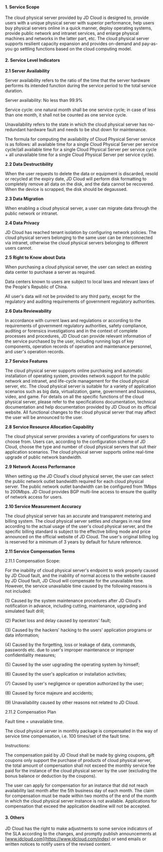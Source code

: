 #### **1. Service Scope**

The cloud physical server provided by JD Cloud is designed to, provide users with a unique physical server with superior performance, help users buy physical servers online in a quick manner, deploy operating systems, provide public network and intranet services, and enlarge physical machines and networks in the latter part, etc. The cloud physical server supports resilient capacity expansion and provides on-demand and pay-as-you go settling functions based on the cloud computing model.

#### **2. Service Level Indicators**

**2.1 Server Availability**

Server availability refers to the ratio of the time that the server hardware performs its intended function during the service period to the total service duration.

Server availability: No less than 99.9%

Service cycle: one natural month shall be one service cycle; in case of less than one month, it shall not be counted as one service cycle.

Unavailability refers to the state in which the cloud physical server has no-redundant hardware fault and needs to be shut down for maintenance.

The formula for computing the availability of Cloud Physical Server service is as follows: all available time for a single Cloud Physical Server per service cycle/(all available time for a single Cloud Physical Server per service cycle + all unavailable time for a single Cloud Physical Server per service cycle).


**2.2 Data Destructibility**

When the user requests to delete the data or equipment is discarded, resold or recycled at the expiry date, JD Cloud will perform disk formatting to completely remove all data on the disk, and the data cannot be recovered. When the device is scrapped, the disk should be degaussed.

**2.3 Data Migration**

When enabling a cloud physical server, a user can migrate data through the public network or intranet.

**2.4 Data Privacy**

JD Cloud has reached tenant isolation by configuring network policies. The cloud physical servers belonging to the same user can be interconnected via intranet, otherwise the cloud physical servers belonging to different users cannot.

**2.5 Right to Know about Data**

When purchasing a cloud physical server, the user can select an existing data center to purchase a server as required. 

Data centers known to users are subject to local laws and relevant laws of the People's Republic of China. 

All user's data will not be provided to any third party, except for the regulatory and auditing requirements of government regulatory authorities. 

**2.6 Data Reviewability**

In accordance with current laws and regulations or according to the requirements of government regulatory authorities, safety compliance, auditing or forensics investigations and in the context of complete processes and procedures, JD Cloud can provide relevant information of the service purchased by the user, including running logs of key components, operation records of operation and maintenance personnel, and user's operation records.

**2.7 Service Features**

The cloud physical server supports online purchasing and automatic installation of operating system, provides network support for the public network and intranet, and life-cycle management for the cloud physical server, etc. The cloud physical server is suitable for a variety of application scenarios such as big data, virtualization, game, government and business, video, and game. For details on all the specific functions of the cloud physical server, please refer to the specifications documentation, technical documentation and help documentation provided by JD Cloud on its official website. All functional changes to the cloud physical server that may affect the user will be announced to the user.

**2.8 Service Resource Allocation Capability**

The cloud physical server provides a variety of configurations for users to choose from. Users can, according to the configuration scheme of JD Cloud, choose the type and number of cloud physical servers that suit their application scenarios. The cloud physical server supports online real-time upgrade of public network bandwidth.

**2.9 Network Access Performance**

When setting up the JD Cloud's cloud physical server, the user can select the public network outlet bandwidth required for each cloud physical server. The public network outlet bandwidth can be configured from 1Mbps to 200Mbps. JD Cloud provides BGP multi-line access to ensure the quality of network access for users.

**2.10 Service Measurement Accuracy**

The cloud physical server has an accurate and transparent metering and billing system. The cloud physical server settles and charges in real time according to the actual usage of the user's cloud physical server, and the specific billing standard is subject to the effective billing mode and price announced on the official website of JD Cloud. The user's original billing log is reserved for a minimum of 3 years by default for future reference.

**2.11 Service Compensation Terms**

2.11.1 Compensation Scope:

For the inability of cloud physical server's endpoint to work properly caused by JD Cloud fault, and the inability of normal access to the website caused by JD Cloud fault, JD Cloud will compensate for the unavailable time. However, the service unavailable time caused by the following reasons is not included:

(1) Caused by the system maintenance procedures after JD Cloud's notification in advance, including cutting, maintenance, upgrading and simulated fault drill;

(2) Packet loss and delay caused by operators' fault;

(3) Caused by the hackers' hacking to the users' application programs or data information;

(4) Caused by the forgetting, loss or leakage of data, commands, passwords etc. due to user's improper maintenance or improper confidentiality measures;

(5) Caused by the user upgrading the operating system by himself;

(6) Caused by the user's application or installation activities;

(7) Caused by user's negligence or operation authorized by the user;

(8) Caused by force majeure and accidents;

(9) Unavailability caused by other reasons not related to JD Cloud.

2.11.2 Compensation Plan

Fault time = unavailable time.

The cloud physical server in monthly package is compensated in the way of service time compensation, i.e. 100 times/set of the fault time.

Instructions:

The compensation paid by JD Cloud shall be made by giving coupons, gift coupons only support the purchase of products of cloud physical server, the total amount of compensation shall not exceed the monthly service fee paid for the instance of the cloud physical server by the user (excluding the bonus balance or deduction by the coupons).

The user can apply for compensation for an instance that did not reach availability last month after the 5th business day of each month. The claim for compensation must be made within two months of the end of the month in which the cloud physical server instance is not available. Applications for compensation that exceed the application deadline will not be accepted.

#### **3. Others**

JD Cloud has the right to make adjustments to some service indicators of the SLA according to the changes, and promptly publish announcements at [www.jdcloud.com](https://www.jdcloud.com/index) or send emails or written notices to notify users of the revised content.




